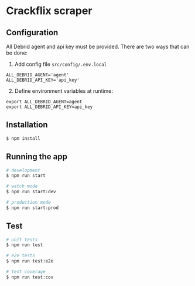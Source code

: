 # Crackflix scraper

## Configuration

All Debrid agent and api key must be provided. There are two ways that can be done:

1. Add config file `src/config/.env.local`
```
ALL_DEBRID_AGENT='agent'
ALL_DEBRID_API_KEY='api_key'
```
2. Define environment variables at runtime:
```
export ALL_DEBRID_AGENT=agent
export ALL_DEBRID_API_KEY=api_key
```

## Installation

```bash
$ npm install
```

## Running the app

```bash
# development
$ npm run start

# watch mode
$ npm run start:dev

# production mode
$ npm run start:prod
```

## Test

```bash
# unit tests
$ npm run test

# e2e tests
$ npm run test:e2e

# test coverage
$ npm run test:cov
```
